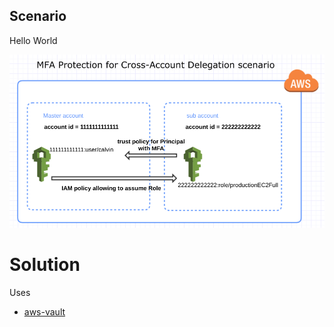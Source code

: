 ## Scenario

Hello World

![scenario](mfa-delegated-accounts.png)

# Solution

Uses

* [aws-vault](https://github.com/99designs/aws-vault)



